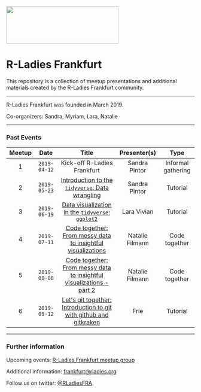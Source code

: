 <img src="https://github.com/rladies/starter-kit/blob/master/logo/R-LadiesGlobal_RBG_online_LogoWithText_Horizontal.png" data-canonical-src="https://github.com/rladies/starter-kit/blob/master/logo/R-LadiesGlobal_RBG_online_LogoWithText_Horizontal.png" width="300" height="100" />

# R-Ladies Frankfurt

This repository is a collection of meetup presentations and additional materials created by the R-Ladies Frankfurt community.

***


R-Ladies Frankfurt was founded in March 2019.

Co-organizers: Sandra, Myriam, Lara, Natalie


***


### Past Events
| **Meetup** | **Date** | **Title** | **Presenter(s)** | **Type** |
| :---: | :---: | :---: | :---: | :---: |
| 1 | `2019-04-12` | Kick-off R-Ladies Frankfurt | Sandra Pintor | Informal gathering |
| 2 | `2019-05-23` | [Introduction to the `tidyverse`: Data wrangling](./2019-05-23_meetup02_introduction-tidyverse) | Sandra Pintor | Tutorial |
| 3 | `2019-06-19`| [Data visualization in the `tidyverse`: `ggplot2`](./2019-06-19_meetup03_data-visualization-ggplot2) | Lara Vivian | Tutorial |
| 4 | `2019-07-11` | [Code together: From messy data to insightful visualizations](./2019-07-11_meetup04_code-together) | Natalie Filmann | Code together |
| 5 | `2019-08-08` | [Code together: From messy data to insightful visualizations - part 2](./2019-08-08_meetup05_code-together-part2) | Natalie Filmann | Code together |
| 6 | `2019-09-12` | [Let's git together: Introduction to git with github and gitkraken](./2019-09-12_meetup06_git-github-gitkraken) | Frie | Tutorial |


***


### Further information
Upcoming events: [R-Ladies Frankfurt meetup group](https://www.meetup.com/rladies-frankfurt/)

Additional information: [frankfurt@rladies.org](mailto:frankfurt@rladies.org)

Follow us on twitter: [@RLadiesFRA](https://twitter.com/RLadiesFRA)
